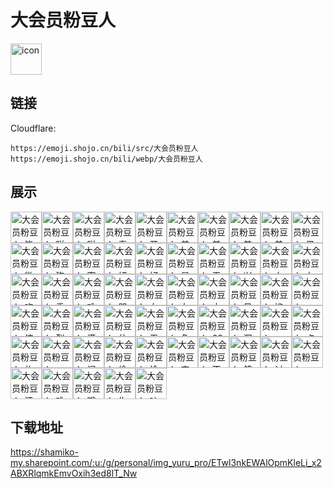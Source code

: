 # 大会员粉豆人
<img src="https://emoji.shojo.cn/bili/src/大会员粉豆人/icon.png" width="50" height="50" alt="icon">

## 链接
Cloudflare:
```
https://emoji.shojo.cn/bili/src/大会员粉豆人
https://emoji.shojo.cn/bili/webp/大会员粉豆人
```
## 展示
<img src="https://emoji.shojo.cn/bili/src/大会员粉豆人/大会员粉豆人-毕了个耶.png" width="50" height="50" alt="大会员粉豆人-毕了个耶"><img src="https://emoji.shojo.cn/bili/src/大会员粉豆人/大会员粉豆人-咩酱Wink.png" width="50" height="50" alt="大会员粉豆人-咩酱Wink"><img src="https://emoji.shojo.cn/bili/src/大会员粉豆人/大会员粉豆人-咩酱加油.png" width="50" height="50" alt="大会员粉豆人-咩酱加油"><img src="https://emoji.shojo.cn/bili/src/大会员粉豆人/大会员粉豆人-泰裤辣.png" width="50" height="50" alt="大会员粉豆人-泰裤辣"><img src="https://emoji.shojo.cn/bili/src/大会员粉豆人/大会员粉豆人-开小小的花.png" width="50" height="50" alt="大会员粉豆人-开小小的花"><img src="https://emoji.shojo.cn/bili/src/大会员粉豆人/大会员粉豆人-美琴投币.png" width="50" height="50" alt="大会员粉豆人-美琴投币"><img src="https://emoji.shojo.cn/bili/src/大会员粉豆人/大会员粉豆人-美琴撇嘴.png" width="50" height="50" alt="大会员粉豆人-美琴撇嘴"><img src="https://emoji.shojo.cn/bili/src/大会员粉豆人/大会员粉豆人-美琴生气.png" width="50" height="50" alt="大会员粉豆人-美琴生气"><img src="https://emoji.shojo.cn/bili/src/大会员粉豆人/大会员粉豆人-美琴戳戳.png" width="50" height="50" alt="大会员粉豆人-美琴戳戳"><img src="https://emoji.shojo.cn/bili/src/大会员粉豆人/大会员粉豆人-黑子戳戳.png" width="50" height="50" alt="大会员粉豆人-黑子戳戳"><img src="https://emoji.shojo.cn/bili/src/大会员粉豆人/大会员粉豆人-微笑.png" width="50" height="50" alt="大会员粉豆人-微笑"><img src="https://emoji.shojo.cn/bili/src/大会员粉豆人/大会员粉豆人-狗头微笑.png" width="50" height="50" alt="大会员粉豆人-狗头微笑"><img src="https://emoji.shojo.cn/bili/src/大会员粉豆人/大会员粉豆人-蜜汁微笑.png" width="50" height="50" alt="大会员粉豆人-蜜汁微笑"><img src="https://emoji.shojo.cn/bili/src/大会员粉豆人/大会员粉豆人-奸笑.png" width="50" height="50" alt="大会员粉豆人-奸笑"><img src="https://emoji.shojo.cn/bili/src/大会员粉豆人/大会员粉豆人-好耶.png" width="50" height="50" alt="大会员粉豆人-好耶"><img src="https://emoji.shojo.cn/bili/src/大会员粉豆人/大会员粉豆人-星星眼.png" width="50" height="50" alt="大会员粉豆人-星星眼"><img src="https://emoji.shojo.cn/bili/src/大会员粉豆人/大会员粉豆人-无所谓.png" width="50" height="50" alt="大会员粉豆人-无所谓"><img src="https://emoji.shojo.cn/bili/src/大会员粉豆人/大会员粉豆人-兴奋.png" width="50" height="50" alt="大会员粉豆人-兴奋"><img src="https://emoji.shojo.cn/bili/src/大会员粉豆人/大会员粉豆人-右干杯.png" width="50" height="50" alt="大会员粉豆人-右干杯"><img src="https://emoji.shojo.cn/bili/src/大会员粉豆人/大会员粉豆人-左干杯.png" width="50" height="50" alt="大会员粉豆人-左干杯"><img src="https://emoji.shojo.cn/bili/src/大会员粉豆人/大会员粉豆人-吃瓜.png" width="50" height="50" alt="大会员粉豆人-吃瓜"><img src="https://emoji.shojo.cn/bili/src/大会员粉豆人/大会员粉豆人-乖巧.png" width="50" height="50" alt="大会员粉豆人-乖巧"><img src="https://emoji.shojo.cn/bili/src/大会员粉豆人/大会员粉豆人-难过.png" width="50" height="50" alt="大会员粉豆人-难过"><img src="https://emoji.shojo.cn/bili/src/大会员粉豆人/大会员粉豆人-哭笑不得.png" width="50" height="50" alt="大会员粉豆人-哭笑不得"><img src="https://emoji.shojo.cn/bili/src/大会员粉豆人/大会员粉豆人-右击掌.png" width="50" height="50" alt="大会员粉豆人-右击掌"><img src="https://emoji.shojo.cn/bili/src/大会员粉豆人/大会员粉豆人-左击掌.png" width="50" height="50" alt="大会员粉豆人-左击掌"><img src="https://emoji.shojo.cn/bili/src/大会员粉豆人/大会员粉豆人-大哭.png" width="50" height="50" alt="大会员粉豆人-大哭"><img src="https://emoji.shojo.cn/bili/src/大会员粉豆人/大会员粉豆人-呆住.png" width="50" height="50" alt="大会员粉豆人-呆住"><img src="https://emoji.shojo.cn/bili/src/大会员粉豆人/大会员粉豆人-尴尬.png" width="50" height="50" alt="大会员粉豆人-尴尬"><img src="https://emoji.shojo.cn/bili/src/大会员粉豆人/大会员粉豆人-wink.png" width="50" height="50" alt="大会员粉豆人-wink"><img src="https://emoji.shojo.cn/bili/src/大会员粉豆人/大会员粉豆人-惊吓.png" width="50" height="50" alt="大会员粉豆人-惊吓"><img src="https://emoji.shojo.cn/bili/src/大会员粉豆人/大会员粉豆人-裂开.png" width="50" height="50" alt="大会员粉豆人-裂开"><img src="https://emoji.shojo.cn/bili/src/大会员粉豆人/大会员粉豆人-满足.png" width="50" height="50" alt="大会员粉豆人-满足"><img src="https://emoji.shojo.cn/bili/src/大会员粉豆人/大会员粉豆人-什么.png" width="50" height="50" alt="大会员粉豆人-什么"><img src="https://emoji.shojo.cn/bili/src/大会员粉豆人/大会员粉豆人-无奈.png" width="50" height="50" alt="大会员粉豆人-无奈"><img src="https://emoji.shojo.cn/bili/src/大会员粉豆人/大会员粉豆人-色色.png" width="50" height="50" alt="大会员粉豆人-色色"><img src="https://emoji.shojo.cn/bili/src/大会员粉豆人/大会员粉豆人-666.png" width="50" height="50" alt="大会员粉豆人-666"><img src="https://emoji.shojo.cn/bili/src/大会员粉豆人/大会员粉豆人-沉思.png" width="50" height="50" alt="大会员粉豆人-沉思"><img src="https://emoji.shojo.cn/bili/src/大会员粉豆人/大会员粉豆人-Emmm.png" width="50" height="50" alt="大会员粉豆人-Emmm"><img src="https://emoji.shojo.cn/bili/src/大会员粉豆人/大会员粉豆人-点赞.png" width="50" height="50" alt="大会员粉豆人-点赞"><img src="https://emoji.shojo.cn/bili/src/大会员粉豆人/大会员粉豆人-礼貌微笑.png" width="50" height="50" alt="大会员粉豆人-礼貌微笑"><img src="https://emoji.shojo.cn/bili/src/大会员粉豆人/大会员粉豆人-AWSL.png" width="50" height="50" alt="大会员粉豆人-AWSL"><img src="https://emoji.shojo.cn/bili/src/大会员粉豆人/大会员粉豆人-问号.png" width="50" height="50" alt="大会员粉豆人-问号"><img src="https://emoji.shojo.cn/bili/src/大会员粉豆人/大会员粉豆人-偷笑.png" width="50" height="50" alt="大会员粉豆人-偷笑"><img src="https://emoji.shojo.cn/bili/src/大会员粉豆人/大会员粉豆人-愉悦.png" width="50" height="50" alt="大会员粉豆人-愉悦"><img src="https://emoji.shojo.cn/bili/src/大会员粉豆人/大会员粉豆人-宝贝.png" width="50" height="50" alt="大会员粉豆人-宝贝"><img src="https://emoji.shojo.cn/bili/src/大会员粉豆人/大会员粉豆人-不要.png" width="50" height="50" alt="大会员粉豆人-不要"><img src="https://emoji.shojo.cn/bili/src/大会员粉豆人/大会员粉豆人-鸽子.png" width="50" height="50" alt="大会员粉豆人-鸽子"><img src="https://emoji.shojo.cn/bili/src/大会员粉豆人/大会员粉豆人-讨厌.png" width="50" height="50" alt="大会员粉豆人-讨厌"><img src="https://emoji.shojo.cn/bili/src/大会员粉豆人/大会员粉豆人-诶。.png" width="50" height="50" alt="大会员粉豆人-诶。"><img src="https://emoji.shojo.cn/bili/src/大会员粉豆人/大会员粉豆人-汗颜.png" width="50" height="50" alt="大会员粉豆人-汗颜"><img src="https://emoji.shojo.cn/bili/src/大会员粉豆人/大会员粉豆人-难受.png" width="50" height="50" alt="大会员粉豆人-难受"><img src="https://emoji.shojo.cn/bili/src/大会员粉豆人/大会员粉豆人-哦.png" width="50" height="50" alt="大会员粉豆人-哦"><img src="https://emoji.shojo.cn/bili/src/大会员粉豆人/大会员粉豆人-生气.png" width="50" height="50" alt="大会员粉豆人-生气"><img src="https://emoji.shojo.cn/bili/src/大会员粉豆人/大会员粉豆人-吐血.png" width="50" height="50" alt="大会员粉豆人-吐血">

## 下载地址

https://shamiko-my.sharepoint.com/:u:/g/personal/img_yuru_pro/ETwl3nkEWAlOpmKleLi_x2ABXRlqmkEmvOxih3ed8lT_Nw